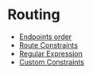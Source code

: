 # Routing

- [Endpoints order](end-point-selection-order.md) 
- [Route Constraints](route-constraint.md)
- [Regular Expression](regular-expressions.md)
- [Custom Constraints](custom-constraints.md)
